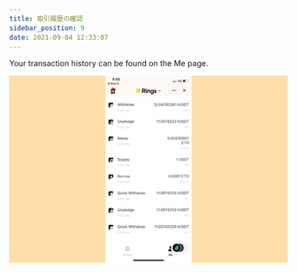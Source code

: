 ```yaml
---
title: 取引履歴の確認
sidebar_position: 9
date: 2021-09-04 12:33:07
---
```


Your transaction history can be found on the Me page.

![](../assets/history.jpg)